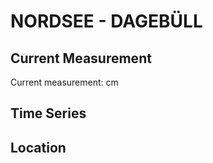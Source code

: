 # NORDSEE - DAGEBÜLL

## Current Measurement

Current measurement: <Value topic="rivers/pegel-online/NORDSEE/DAGEBUELL/measurementValue"/> cm

## Time Series

<TimeSeries topic="rivers/pegel-online/NORDSEE/DAGEBUELL/measurementValue" period="week" />

## Location

<WorldMap>
  <Marker lat="54.73050734605736" lon="8.686972819574338" labelTopic="rivers/pegel-online/NORDSEE/DAGEBUELL/measurementValue" />
</WorldMap>
